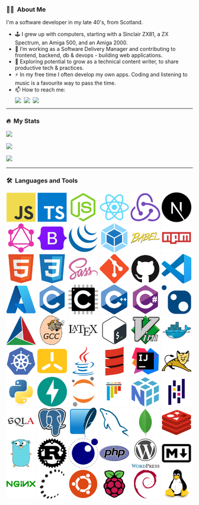 ### :man_technologist: &nbsp;About Me

I'm a software developer in my late 40's, from Scotland.

<ul>
<li>🕹️ I grew up with computers, starting with a Sinclair ZX81, a ZX Spectrum, an Amiga 500, and an Amiga 2000.</li>
<li>🔭 I’m working as a Software Delivery Manager and contributing to frontend, backend, db & devops - building web applications.</li>
<li>🌱 Exploring potential to grow as a technical content writer, to share productive tech & practices.</li>
<li>⚡ In my free time I often develop my own apps. Coding and listening to music is a favourite way to pass the time.</li>
<li>
  📫 How to reach me:<br/>
  <a rel="me" href="mailto:stever@hey.com"><img align="middle" src="https://img.shields.io/badge/email-stever%40hey.com-5522fa?style=flat&label=&labelColor=white&logo=Hey&logoColor=5522fa"/></a>
  &nbsp;<a rel="me" href="https://www.linkedin.com/in/csteve"><img align="middle" src="https://img.shields.io/badge/-csteve-2266c2?style=flat&logo=Linkedin&logoColor=white"/></a>
  &nbsp;<a rel="me" href="https://mastodon.scot/@stever"><img align="middle" src="https://img.shields.io/badge/email-%40stever%40mastodon.scot-5b4ce1?style=flat&label=&labelColor=white&logo=Mastodon&logoColor=5b4ce1"/></a>
</li>
</ul>

---

### 🔥 &nbsp;My Stats

<p align="left">
<a href="https://git.io/streak-stats"><img src="https://github-readme-stats.vercel.app/api?username=stever&count_private=true&show_icons=true&theme=vision-friendly-dark&hide_title=true"/></a><br/>
</p>

<p align="left">
<a href="https://git.io/streak-stats"><img src="https://github-readme-streak-stats.herokuapp.com?user=stever&theme=vision-friendly-dark&date_format=j%20M%5B%20Y%5D&mode=weekly"/></a><br/>
</p>

<p align="left">
<a href="https://git.io/streak-stats"><img src="https://github-readme-stats.vercel.app/api/top-langs/?username=stever&langs_count=10&layout=compact&theme=vision-friendly-dark"/></a>
</p>

---

### 🛠 &nbsp;Languages and Tools

<p>
<img src="https://github.com/devicons/devicon/blob/master/icons/javascript/javascript-original.svg" title="JavaScript" alt="JavaScript" width="80" height="80"/>
<img src="https://github.com/devicons/devicon/blob/master/icons/typescript/typescript-original.svg" title="TypeScript" alt="TypeScript" width="80" height="80"/>
<img src="https://github.com/devicons/devicon/blob/master/icons/nodejs/nodejs-original.svg" title="NodeJS" alt="NodeJS" width="80" height="80"/>
<img src="https://github.com/devicons/devicon/blob/master/icons/react/react-original.svg" title="React" alt="React" width="80" height="80"/>
<img src="https://github.com/devicons/devicon/blob/master/icons/redux/redux-original.svg" title="Redux" alt="Redux" width="80" height="80"/>
<img src="https://github.com/devicons/devicon/blob/master/icons/nextjs/nextjs-original.svg" title="Next.js" alt="Next.js" width="80" height="80"/>
<img src="https://github.com/devicons/devicon/blob/master/icons/graphql/graphql-plain.svg" title="GraphQL" alt="GraphQL" width="80" height="80"/>
<img src="https://github.com/devicons/devicon/blob/master/icons/bootstrap/bootstrap-original.svg" title="Bootstrap" alt="Bootstrap" width="80" height="80"/>
<img src="https://github.com/devicons/devicon/blob/master/icons/jquery/jquery-original.svg" title="jQuery" alt="jQuery" width="80" height="80"/>
<img src="https://github.com/devicons/devicon/blob/master/icons/webpack/webpack-original.svg" title="Webpack" alt="Webpack" width="80" height="80"/>
<img src="https://github.com/devicons/devicon/blob/master/icons/babel/babel-original.svg" title="Babel" alt="Babel" width="80" height="80"/>
<img src="https://github.com/devicons/devicon/blob/master/icons/npm/npm-original-wordmark.svg" title="npm" alt="npm" width="80" height="80"/>
<img src="https://github.com/devicons/devicon/blob/master/icons/html5/html5-original.svg" title="HTML5" alt="HTML5" width="80" height="80"/>
<img src="https://github.com/devicons/devicon/blob/master/icons/css3/css3-original.svg" title="CSS3" alt="CSS3" width="80" height="80"/>
<img src="https://github.com/devicons/devicon/blob/master/icons/sass/sass-original.svg" title="SASS" alt="SASS" width="80" height="80"/>
<img src="https://github.com/devicons/devicon/blob/master/icons/git/git-original.svg" title="Git" alt="Git" width="80" height="80"/>
<img src="https://github.com/devicons/devicon/blob/master/icons/github/github-original.svg" title="GitHub" alt="GitHub" width="80" height="80"/>
<img src="https://github.com/devicons/devicon/blob/master/icons/vscode/vscode-original.svg" title="Visual Studio Code" alt="Visual Studio Code" width="80" height="80"/>
<img src="https://github.com/devicons/devicon/blob/master/icons/azure/azure-original.svg" title="Azure" alt="Azure" width="80" height="80"/>
<img src="https://github.com/devicons/devicon/blob/master/icons/c/c-original.svg" title="C" alt="C" width="80" height="80"/>
<img src="https://github.com/devicons/devicon/blob/master/icons/embeddedc/embeddedc-original.svg" title="Embedded C" alt="Embedded C" width="80" height="80"/>
<img src="https://github.com/devicons/devicon/blob/master/icons/cplusplus/cplusplus-original.svg" title="C++" alt="C++" width="80" height="80"/>
<img src="https://github.com/devicons/devicon/blob/master/icons/csharp/csharp-original.svg" title="C#" alt="C#" width="80" height="80"/>
<img src="https://github.com/devicons/devicon/blob/master/icons/nuget/nuget-original.svg" title="NuGet" alt="NuGet" width="80" height="80"/>
<img src="https://github.com/devicons/devicon/blob/master/icons/cmake/cmake-original.svg" title="CMake" alt="CMake" width="80" height="80"/>
<img src="https://github.com/devicons/devicon/blob/master/icons/gcc/gcc-original.svg" title="GCC" alt="GCC" width="80" height="80"/>
<img src="https://github.com/devicons/devicon/blob/master/icons/latex/latex-original.svg" title="Latex" alt="Latex" width="80" height="80"/>
<img src="https://github.com/devicons/devicon/blob/master/icons/bash/bash-original.svg" title="Bash" alt="Bash" width="80" height="80"/>
<img src="https://github.com/devicons/devicon/blob/master/icons/vim/vim-original.svg" title="Vim" alt="Vim" width="80" height="80"/>
<img src="https://github.com/devicons/devicon/blob/master/icons/docker/docker-original.svg" title="Docker" alt="Docker" width="80" height="80"/>
<img src="https://github.com/devicons/devicon/blob/master/icons/kubernetes/kubernetes-plain.svg" title="Kubernetes" alt="Kubernetes" width="80" height="80"/>
<img src="https://github.com/devicons/devicon/blob/master/icons/k3s/k3s-original.svg" title="k3s" alt="k3s" width="80" height="80"/>
<img src="https://github.com/devicons/devicon/blob/master/icons/java/java-original.svg" title="Java" alt="Java" width="80" height="80"/>
<img src="https://github.com/devicons/devicon/blob/master/icons/scala/scala-original.svg" title="Scala" alt="Scala" width="80" height="80"/>
<img src="https://github.com/devicons/devicon/blob/master/icons/intellij/intellij-original.svg" title="IntelliJ" alt="IntelliJ" width="80" height="80"/>
<img src="https://github.com/devicons/devicon/blob/master/icons/tomcat/tomcat-original.svg" title="Tomcat" alt="Tomcat" width="80" height="80"/>
<img src="https://github.com/devicons/devicon/blob/master/icons/python/python-original.svg" title="Python" alt="Python" width="80" height="80"/>
<img src="https://github.com/devicons/devicon/blob/master/icons/fastapi/fastapi-original.svg" title="FastAPI" alt="FastAPI" width="80" height="80"/>
<img src="https://github.com/devicons/devicon/blob/master/icons/jupyter/jupyter-original.svg" title="Jupyter" alt="Jupyter" width="80" height="80"/>
<img src="https://github.com/devicons/devicon/blob/master/icons/pytest/pytest-original.svg" title="PyTest" alt="PyTest" width="80" height="80"/>
<img src="https://github.com/devicons/devicon/blob/master/icons/numpy/numpy-original.svg" title="Numpy" alt="Numpy" width="80" height="80"/>
<img src="https://github.com/devicons/devicon/blob/master/icons/pandas/pandas-original.svg" title="Pandas" alt="Pandas" width="80" height="80"/>
<img src="https://github.com/devicons/devicon/blob/master/icons/sqlalchemy/sqlalchemy-original.svg" title="SQL Alchemy" alt="SQL Alchemy" width="80" height="80"/>
<img src="https://github.com/devicons/devicon/blob/master/icons/postgresql/postgresql-original.svg" title="PostgreSQL" alt="PostgreSQL" width="80" height="80"/>
<img src="https://github.com/devicons/devicon/blob/master/icons/sqlite/sqlite-original.svg" title="SQLite" alt="SQLite" width="80" height="80"/>
<img src="https://github.com/devicons/devicon/blob/master/icons/mysql/mysql-original.svg" title="MySQL" alt="MySQL" width="80" height="80"/>
<img src="https://github.com/devicons/devicon/blob/master/icons/mongodb/mongodb-original.svg" title="MongoDB" alt="MongoDB" width="80" height="80"/>
<img src="https://github.com/devicons/devicon/blob/master/icons/redis/redis-original.svg" title="Redis" alt="Redis" width="80" height="80"/>
<img src="https://github.com/devicons/devicon/blob/master/icons/go/go-original.svg" title="Go" alt="Go" width="80" height="80"/>
<img src="https://github.com/devicons/devicon/blob/master/icons/rust/rust-plain.svg" title="Rust" alt="Rust" width="80" height="80"/>
<img src="https://github.com/devicons/devicon/blob/master/icons/lua/lua-original.svg" title="Lua" alt="Lua" width="80" height="80"/>
<img src="https://github.com/devicons/devicon/blob/master/icons/php/php-original.svg" title="PHP" alt="PHP" width="80" height="80"/>
<img src="https://github.com/devicons/devicon/blob/master/icons/wordpress/wordpress-original.svg" title="WordPress" alt="WordPress" width="80" height="80"/>
<img src="https://github.com/devicons/devicon/blob/master/icons/markdown/markdown-original.svg" title="Markdown" alt="Markdown" width="80" height="80"/>
<img src="https://github.com/devicons/devicon/blob/master/icons/nginx/nginx-original.svg" title="NGiNX" alt="NGiNX" width="80" height="80"/>
<img src="https://github.com/devicons/devicon/blob/master/icons/ssh/ssh-original.svg" title="SSH" alt="SSH" width="80" height="80"/>
<img src="https://github.com/devicons/devicon/blob/master/icons/ubuntu/ubuntu-plain.svg" title="Ubuntu" alt="Ubuntu" width="80" height="80"/>
<img src="https://github.com/devicons/devicon/blob/master/icons/raspberrypi/raspberrypi-original.svg" title="Raspberry Pi" alt="Raspberry Pi" width="80" height="80"/>
<img src="https://github.com/devicons/devicon/blob/master/icons/debian/debian-original.svg" title="Debian" alt="Debian" width="80" height="80"/>
<img src="https://github.com/devicons/devicon/blob/master/icons/linux/linux-original.svg" title="Linux" alt="Linux" width="80" height="80"/>
</p>
